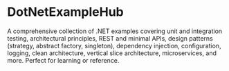 # DotNetExampleHub
A comprehensive collection of .NET examples covering unit and integration testing, architectural principles, REST and minimal APIs, design patterns (strategy, abstract factory, singleton), dependency injection, configuration, logging, clean architecture, vertical slice architecture, microservices, and more. Perfect for learning or reference.
